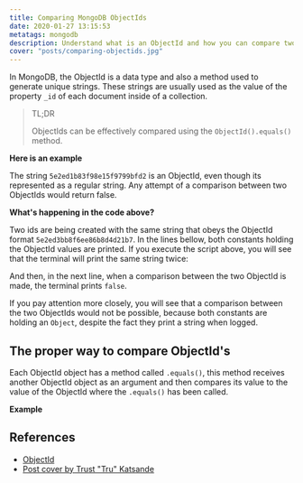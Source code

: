 ```yaml
---
title: Comparing MongoDB ObjectIds
date: 2020-01-27 13:15:53
metatags: mongodb
description: Understand what is an ObjectId and how you can compare two ObjectIds without unexpected behaviors.
cover: "posts/comparing-objectids.jpg"
---
```


In MongoDB, the ObjectId is a data type and also a method used to generate unique strings. These strings are usually used as the value of the property `_id` of each document inside of a collection.

> TL;DR
>
> ObjectIds can be effectively compared using the `ObjectId().equals()` method.

**Here is an example**

<script src="https://gist.github.com/flowck/79bfe0cd7be2ebfc4a59dbf0ad0a3ce7.js"></script>

The string `5e2ed1b83f98e15f9799bfd2` is an ObjectId, even though its represented as a regular string. Any attempt of a comparison between two ObjectIds would return false.

<script src="https://gist.github.com/flowck/5aa176a5ed11373ffc3686ac91b6f0b3.js"></script>

**What's happening in the code above?**

Two ids are being created with the same string that obeys the ObjectId format `5e2ed3bb8f6ee86b8d4d21b7`. In the lines bellow, both constants holding the ObjectId values are printed. If you execute the script above, you will see that the terminal will print the same string twice:

<script src="https://gist.github.com/flowck/a9ea4c4c1ec73fc0f60f3302a350fcf3.js"></script>

And then, in the next line, when a comparison between the two ObjectId is made, the terminal prints `false`.

If you pay attention more closely, you will see that a comparison between the two ObjectIds would not be possible, because both constants are holding an `Object`, despite the fact they print a string when logged.

## The proper way to compare ObjectId's

Each ObjectId object has a method called `.equals()`, this method receives another ObjectId object as an argument and then compares its value to the value of the ObjectId where the `.equals()` has been called.

**Example**

<script src="https://gist.github.com/flowck/fa672aba33a81a37737026e4d4faa312.js"></script>

## References

- [ObjectId](https://docs.mongodb.com/manual/reference/method/ObjectId/)
- [Post cover by Trust "Tru" Katsande](https://unsplash.com/photos/xcneHTn8DUI)
